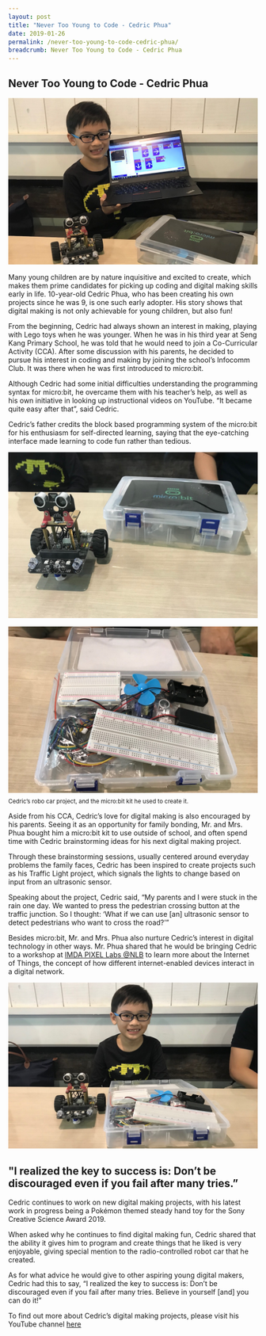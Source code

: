 ```yaml
---
layout: post
title: "Never Too Young to Code - Cedric Phua"
date: 2019-01-26
permalink: /never-too-young-to-code-cedric-phua/
breadcrumb: Never Too Young to Code - Cedric Phua
---
```


## Never Too Young to Code - Cedric Phua

![never-too-young-to-code-cedric-phua](/images/stories/features/never-too-young-to-code-cedric-phua/Never-Too-Young-to-Code-Cedric-Phua1.JPG) 

Many young children are by nature inquisitive and excited to create, which makes them prime candidates for picking up coding and digital making skills early in life. 10-year-old Cedric Phua, who has been creating his own projects since he was 9, is one such early adopter. His story shows that digital making is not only achievable for young children, but also fun!

 

From the beginning, Cedric had always shown an interest in making, playing with Lego toys when he was younger. When he was in his third year at Seng Kang Primary School, he was told that he would need to join a Co-Curricular Activity (CCA). After some discussion with his parents, he decided to pursue his interest in coding and making by joining the school’s Infocomm Club. It was there when he was first introduced to micro:bit.

 

Although Cedric had some initial difficulties understanding the programming syntax for micro:bit, he overcame them with his teacher’s help, as well as his own initiative in looking up instructional videos on YouTube. “It became quite easy after that”, said Cedric.

 

Cedric’s father credits the block based programming system of the micro:bit for his enthusiasm for self-directed learning, saying that the eye-catching interface made learning to code fun rather than tedious.

![never-too-young-to-code-cedric-phua](/images/stories/features/never-too-young-to-code-cedric-phua/Never-Too-Young-to-Code-Cedric-Phua2.JPG) 

![never-too-young-to-code-cedric-phua](/images/stories/features/never-too-young-to-code-cedric-phua/Never-Too-Young-to-Code-Cedric-Phua3.JPG) 
<sub>Cedric’s robo car project, and the micro:bit kit he used to create it.</sub>


Aside from his CCA, Cedric’s love for digital making is also encouraged by his parents. Seeing it as an opportunity for family bonding, Mr. and Mrs. Phua bought him a micro:bit kit to use outside of school, and often spend time with Cedric brainstorming ideas for his next digital making project.

 

Through these brainstorming sessions, usually centered around everyday problems the family faces, Cedric has been inspired to create projects such as his Traffic Light project, which signals the lights to change based on input from an ultrasonic sensor.

 

Speaking about the project, Cedric said, “My parents and I were stuck in the rain one day.  We wanted to press the pedestrian crossing button at the traffic junction. So I thought: ‘What if we can use [an] ultrasonic sensor to detect pedestrians who want to cross the road?’”

 

Besides micro:bit, Mr. and Mrs. Phua also nurture Cedric’s interest in digital technology in other ways. Mr. Phua shared that he would be bringing Cedric to a workshop at <a href="https://www.imda.gov.sg/community/consumer-education/digital-literacy-and-participation/labsnlb" target="_blank">IMDA PIXEL Labs @NLB</a> to learn more about the Internet of Things, the concept of how different internet-enabled devices interact in a digital network.

![never-too-young-to-code-cedric-phua](/images/stories/features/never-too-young-to-code-cedric-phua/Never-Too-Young-to-Code-Cedric-Phua4.JPG) 

## "I realized the key to success is: Don’t be discouraged even if you fail after many tries.”

Cedric continues to work on new digital making projects, with his latest work in progress being a Pokémon themed steady hand toy for the Sony Creative Science Award 2019.

 

When asked why he continues to find digital making fun, Cedric shared that the ability it gives him to program and create things that he liked is very enjoyable, giving special mention to the radio-controlled robot car that he created.

 

As for what advice he would give to other aspiring young digital makers, Cedric had this to say, “I realized the key to success is: Don’t be discouraged even if you fail after many tries. Believe in yourself [and] you can do it!”

 
 
To find out more about Cedric’s digital making projects, please visit his YouTube channel <a href="https://www.youtube.com/watch?v=DjGUEKkP44Y&list=PL_vLP6-nxNrMwhn11R2TP7vhADghNEAC4" target="_blank">here</a> 
